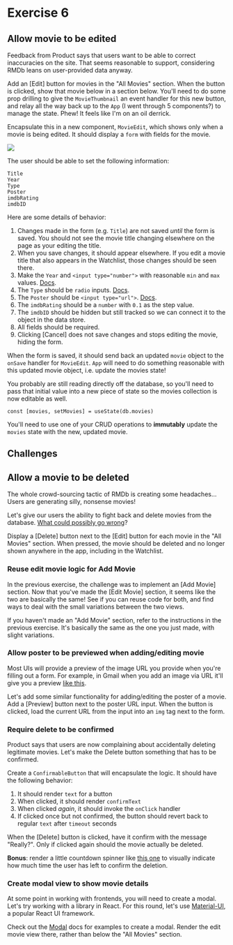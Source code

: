 # Exercise 6

## Allow movie to be edited

Feedback from Product says that users want to be able to correct inaccuracies on the site. That seems reasonable to support, considering RMDb leans on user-provided data anyway.

Add an [Edit] button for movies in the "All Movies" section. When the button is clicked, show that movie below in a section below. You'll need to do some prop drilling to give the `MovieThumbnail` an event handler for this new button, and relay all the way back up to the `App` (I went through 5 components?) to manage the state. Phew! It feels like I'm on an oil derrick.

Encapsulate this in a new component, `MovieEdit`, which shows only when a movie is being edited. It should display a `form` with fields for the movie.

![](https://i.imgur.com/NQZ88LC.png)

The user should be able to set the following information:

```
Title
Year
Type
Poster
imdbRating
imdbID
```

Here are some details of behavior:

1. Changes made in the form (e.g. `Title`) are not saved *until* the form is saved. You should not see the movie title changing elsewhere on the page as your editing the title.
1. When you save changes, it should appear elsewhere. If you edit a movie title that also appears in the Watchlist, those changes should be seen there.
1. Make the `Year` and `<input type="number">` with reasonable `min` and `max` values. [Docs](https://developer.mozilla.org/en-US/docs/Web/HTML/Element/input/number).
1. The `Type` should be `radio` inputs. [Docs](https://developer.mozilla.org/en-US/docs/Web/HTML/Element/input/radio).
1. The `Poster` should be `<input type="url">`. [Docs](https://developer.mozilla.org/en-US/docs/Web/HTML/Element/input/url).
1. The `imdbRating` should be a `number` with `0.1` as the step value.
1. The `imdbID` should be hidden but still tracked so we can connect it to the object in the data store.
1. All fields should be required.
1. Clicking [Cancel] does not save changes and stops editing the movie, hiding the form.

When the form is saved, it should send back an updated `movie` object to the `onSave` handler for `MovieEdit`. `App` will need to do something reasonable with this updated movie object, i.e. update the movies state!

You probably are still reading directly off the database, so you'll need to pass that initial value into a new piece of state so the movies collection is now editable as well.

```
const [movies, setMovies] = useState(db.movies)
```

You'll need to use one of your CRUD operations to **immutably** update the `movies` state with the new, updated movie.

## Challenges

## Allow a movie to be deleted

The whole crowd-sourcing tactic of RMDb is creating some headaches... Users are generating silly, nonsense movies!

Let's give our users the ability to fight back and delete movies from the database. [What could possibly go wrong](https://media.giphy.com/media/oyBhHk1TGTYIme4lN8/giphy.gif)?

Display a [Delete] button next to the [Edit] button for each movie in the "All Movies" section. When pressed, the movie should be deleted and no longer shown anywhere in the app, including in the Watchlist.

### Reuse edit movie logic for Add Movie

In the previous exercise, the challenge was to implement an [Add Movie] section. Now that you've made the [Edit Movie] section, it seems like the two are basically the same! See if you can reuse code for both, and find ways to deal with the small variations between the two views.

If you haven't made an "Add Movie" section, refer to the instructions in the previous exercise. It's basically the same as the one you just made, with slight variations.

### Allow poster to be previewed when adding/editing movie

Most UIs will provide a preview of the image URL you provide when you're filling out a form. For example, in Gmail when you add an image via URL it'll give you a preview [like this](https://i.imgur.com/iV7Joya.png).

Let's add some similar functionality for adding/editing the poster of a movie. Add a [Preview] button next to the poster URL input. When the button is clicked, load the current URL from the input into an `img` tag next to the form.

### Require delete to be confirmed

Product says that users are now complaining about accidentally deleting legitimate movies. Let's make the Delete button something that has to be confirmed.

Create a `ConfirmableButton` that will encapsulate the logic. It should have the following behavior:

1. It should render `text` for a button
1. When clicked, it should render `confirmText`
1. When clicked *again*, it should invoke the `onClick` handler
1. If clicked once but not confirmed, the button should revert back to regular `text` after `timeout` seconds

When the [Delete] button is clicked, have it confirm with the message "Really?". Only if clicked again should the movie actually be deleted.

**Bonus**: render a little countdown spinner like [this one](https://github.com/vydimitrov/react-countdown-circle-timer) to visually indicate how much time the user has left to confirm the deletion.

### Create modal view to show movie details

At some point in working with frontends, you will need to create a modal. Let's try working with a library in React. For this round, let's use [Material-UI](https://material-ui.com/getting-started/installation/), a popular React UI framework.

Check out the [Modal](https://material-ui.com/components/modal/#modal) docs for examples to create a modal. Render the edit movie view there, rather than below the "All Movies" section.
